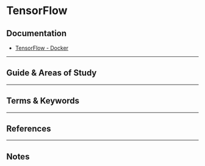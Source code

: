 TensorFlow
========


Documentation
-------------

* [TensorFlow - Docker](https://www.tensorflow.org/install/docker)


-----------------------------------------------------------------------------------------------------

Guide & Areas of Study
-----------------------



-----------------------------------------------------------------------------------------------------

Terms & Keywords
----------------



-----------------------------------------------------------------------------------------------------

References
----------



-----------------------------------------------------------------------------------------------------

Notes
-----
